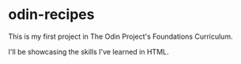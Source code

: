 # odin-recipes

This is my first project in The Odin Project's Foundations Curriculum.

I'll be showcasing the skills I've learned in HTML.